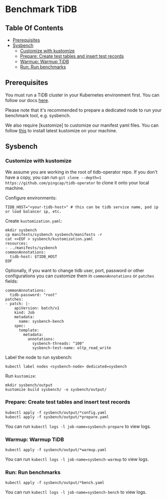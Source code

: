 # Benchmark TiDB

## Table Of Contents

- [Prerequisites](#prerequisites)
- [Sysbench](#sysbench)
  * [Customize with kustomize](#customize-with-kustomize)
  * [Prepare: Create test tables and insert test records](#prepare-create-test-tables-and-insert-test-records)
  * [Warmup: Warmup TiDB](#warmup-warmup-tidb)
  * [Run: Run benchmarks](#run-run-benchmarks)

## Prerequisites

You must run a TiDB cluster in your Kubernetes environment first. You can follow our
docs [here](https://pingcap.com/docs/v3.0/tidb-in-kubernetes/deploy/prerequisites/).

Please note that it's recommended to prepare a dedicated node to run your
benchmark tool, e.g. sysbench.

We also require [kustomize] to customize our manifest yaml files. You can
follow
[this](https://github.com/kubernetes-sigs/kustomize/blob/master/docs/INSTALL.md)
to install latest kustomize on your machine.

## Sysbench

### Customize with kustomize

We assume you are working in the root of tidb-operator repo. If you don't have
a copy, you can run `git clone --depth=1 https://github.com/pingcap/tidb-operator`
to clone it onto your local machine.

Configure environments:

```
TIDB_HOST="<your-tidb-host>" # this can be tidb service name, pod ip or load balancer ip, etc.
```

Create `kustomization.yaml`:

```
mkdir sysbench
cp manifests/sysbench sysbench/manifests -r
cat <<EOF > sysbench/kustomization.yaml
resources:
- ../manifests/sysbench
commonAnnotations:
  tidb-host: $TIDB_HOST
EOF
```

Optionally, if you want to change tidb user, port, password or other
configurations you can customize them in `commonAnnotations` or `patches`
fields:

```
commonAnnotations:
  tidb-password: "root"
patches:
- patch: |-
    apiVersion: batch/v1
    kind: Job
    metadata:
      name: sysbench-bench
    spec:
      template:
        metadata:
          annotations:
            sysbench-threads: "100"
            sysbench-test-name: oltp_read_write
```

Label the node to run sysbench:

```
kubectl label nodes <sysbench-node> dedicated=sysbench
```

Run `kustomize`:

```
mkdir sysbench/output
kustomize build sysbench/ -o sysbench/output/
```

### Prepare: Create test tables and insert test records

```
kubectl apply -f sysbench/output/*config.yaml
kubectl apply -f sysbench/output/*prepare.yaml
```

You can run `kubectl logs -l job-name=sysbench-prepare` to view logs.

### Warmup: Warmup TiDB

```
kubectl apply -f sysbench/output/*warmup.yaml
```

You can run `kubectl logs -l job-name=sysbench-warmup` to view logs.

### Run: Run benchmarks

```
kubectl apply -f sysbench/output/*bench.yaml
```

You can run `kubectl logs -l job-name=sysbench-bench` to view logs.
